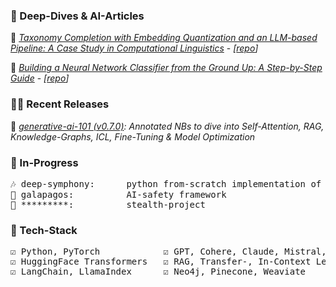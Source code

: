 ### 🐬 Deep-Dives & AI-Articles

📄 <a href="https://huggingface.co/blog/dcarpintero/taxonomy-completion" target="_blank">*Taxonomy Completion with Embedding Quantization and an LLM-based Pipeline: A Case Study in Computational Linguistics*</a> - *[[repo](https://github.com/dcarpintero/taxonomy-completion)]*

📄 <a href="https://huggingface.co/blog/dcarpintero/building-a-neural-network-for-image-classification" target="_blank">*Building a Neural Network Classifier from the Ground Up: A Step-by-Step Guide*</a> - *[[repo](https://github.com/dcarpintero/nn-image-classifier)]*

### 🧙‍♂️ Recent Releases

📄 *[generative-ai-101 (v0.7.0)](https://github.com/dcarpintero/generative-ai-101): Annotated NBs to dive into Self-Attention, RAG, Knowledge-Graphs, ICL, Fine-Tuning & Model Optimization*

### 🔭 In-Progress

<pre>
🎶 deep-symphony:      python from-scratch implementation of a decoder model for music generation
🧭 galapagos:          AI-safety framework
🌱 *********:          stealth-project   
</pre>

### 🧮 Tech-Stack

<pre>
☑️ Python, PyTorch            ☑️ GPT, Cohere, Claude, Mistral, Llama   ☑️ LangSmith, Weights & Biases 
☑️ HuggingFace Transformers   ☑️ RAG, Transfer-, In-Context Learning   ☑️ Pandas, Scikit
☑️ LangChain, LlamaIndex      ☑️ Neo4j, Pinecone, Weaviate             ☑️ Fine-Tuning, Quantization
</pre>

